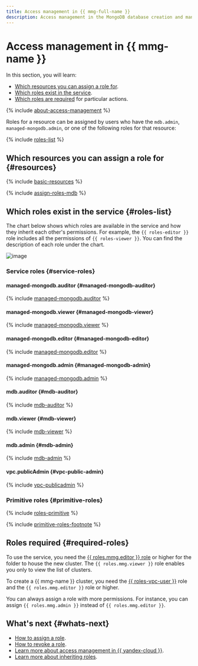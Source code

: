 ```yaml
---
title: Access management in {{ mmg-full-name }}
description: Access management in the MongoDB database creation and management service. This section describes the resources for which you can assign a role, the roles existing in the service, and the roles required to perform a particular action.
---
```


# Access management in {{ mmg-name }}


In this section, you will learn:

* [Which resources you can assign a role for](#resources).
* [Which roles exist in the service](#roles-list).
* [Which roles are required](#required-roles) for particular actions.

{% include [about-access-management](../../_includes/iam/about-access-management.md) %}

Roles for a resource can be assigned by users who have the `mdb.admin`, `managed-mongodb.admin`, or one of the following roles for that resource:

{% include [roles-list](../../_includes/iam/roles-list.md) %}

## Which resources you can assign a role for {#resources}

{% include [basic-resources](../../_includes/iam/basic-resources-for-access-control.md) %}

{% include [assign-roles-mdb](../../_includes/iam/assign-roles-mdb.md) %}

## Which roles exist in the service {#roles-list}

The chart below shows which roles are available in the service and how they inherit each other's permissions. For example, the `{{ roles-editor }}` role includes all the permissions of `{{ roles-viewer }}`. You can find the description of each role under the chart.

![image](../../_assets/mdb/roles-managed-mongodb.svg)

### Service roles {#service-roles}

#### managed-mongodb.auditor {#managed-mongodb-auditor}

{% include [managed-mongodb.auditor](../../_roles/managed-mongodb/auditor.md) %}

#### managed-mongodb.viewer {#managed-mongodb-viewer}

{% include [managed-mongodb.viewer](../../_roles/managed-mongodb/viewer.md) %}

#### managed-mongodb.editor {#managed-mongodb-editor}

{% include [managed-mongodb.editor](../../_roles/managed-mongodb/editor.md) %}

#### managed-mongodb.admin {#managed-mongodb-admin}

{% include [managed-mongodb.admin](../../_roles/managed-mongodb/admin.md) %}

#### mdb.auditor {#mdb-auditor}

{% include [mdb-auditor](../../_roles/mdb/auditor.md) %}

#### mdb.viewer {#mdb-viewer}

{% include [mdb-viewer](../../_roles/mdb/viewer.md) %}

#### mdb.admin {#mdb-admin}

{% include [mdb-admin](../../_roles/mdb/admin.md) %}

#### vpc.publicAdmin {#vpc-public-admin}

{% include [vpc-publicadmin](../../_roles/vpc/publicAdmin.md) %}


### Primitive roles {#primitive-roles}

{% include [roles-primitive](../../_includes/roles-primitive.md) %}

{% include [primitive-roles-footnote](../../_includes/primitive-roles-footnote.md) %}

## Roles required {#required-roles}

To use the service, you need the [{{ roles.mmg.editor }} role](../../iam/concepts/access-control/roles.md) or higher for the folder to house the new cluster. The `{{ roles.mmg.viewer }}` role enables you only to view the list of clusters.

To create a {{ mmg-name }} cluster, you need the [{{ roles-vpc-user }}](../../vpc/security/index.md#vpc-user) role and the `{{ roles.mmg.editor }}` role or higher.

You can always assign a role with more permissions. For instance, you can assign `{{ roles.mmg.admin }}` instead of `{{ roles.mmg.editor }}`.

## What's next {#whats-next}

* [How to assign a role](../../iam/operations/roles/grant.md).
* [How to revoke a role](../../iam/operations/roles/revoke.md).
* [Learn more about access management in {{ yandex-cloud }}](../../iam/concepts/access-control/index.md).
* [Learn more about inheriting roles](../../resource-manager/concepts/resources-hierarchy.md#access-rights-inheritance).

